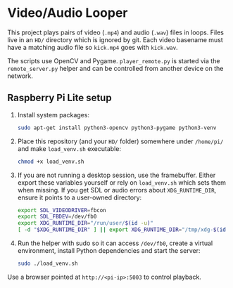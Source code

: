 # Video/Audio Looper

This project plays pairs of video (`.mp4`) and audio (`.wav`) files in
loops. Files live in an `HD/` directory which is ignored by git.  Each
video basename must have a matching audio file so `kick.mp4` goes with
`kick.wav`.

The scripts use OpenCV and Pygame.  `player_remote.py` is started via
the `remote_server.py` helper and can be controlled from another device
on the network.

## Raspberry Pi Lite setup

1. Install system packages:
   ```bash
   sudo apt-get install python3-opencv python3-pygame python3-venv
   ```
2. Place this repository (and your `HD/` folder) somewhere under
   `/home/pi/` and make `load_venv.sh` executable:
   ```bash
   chmod +x load_venv.sh
   ```

3. If you are not running a desktop session, use the framebuffer.  Either
   export these variables yourself or rely on `load_venv.sh` which sets them
   when missing.  If you get SDL or audio errors about `XDG_RUNTIME_DIR`,
   ensure it points to a user-owned directory:
   ```bash
   export SDL_VIDEODRIVER=fbcon
   export SDL_FBDEV=/dev/fb0
   export XDG_RUNTIME_DIR="/run/user/$(id -u)"
   [ -d "$XDG_RUNTIME_DIR" ] || export XDG_RUNTIME_DIR="/tmp/xdg-$(id -u)"
   ```
4. Run the helper with sudo so it can access `/dev/fb0`, create a
   virtual environment, install Python dependencies and start the
   server:
   ```bash
   sudo ./load_venv.sh

   ```

Use a browser pointed at `http://<pi-ip>:5003` to control playback.
